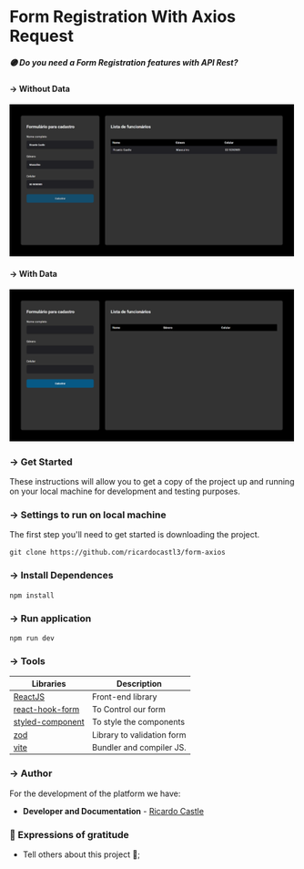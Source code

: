 # Form Registration With Axios Request

##### 🟣 Do you need a Form Registration features with API Rest?

#### → Without Data

<img src="https://github.com/ricardocastl3/form-axios/blob/main/src/assets/full02.png" width="500">

#### → With Data

<img src="https://github.com/ricardocastl3/form-axios/blob/main/src/assets/full01.png" width="500">

### → Get Started

These instructions will allow you to get a copy of the project up and running on your local machine for development and testing purposes.

### → Settings to run on local machine

The first step you'll need to get started is downloading the project.

```
git clone https://github.com/ricardocastl3/form-axios
```

### → Install Dependences

```
npm install
```

### → Run application

```
npm run dev
```

### → Tools

| Libraries                     | Description                |
| ----------------------------- | -------------------------- |
| [ReactJS](https://react.dev/) | Front-end library          |
| [react-hook-form]()           | To Control our form        |
| [styled-component]()          | To style the components    |
| [zod]()                       | Library to validation form |
| [vite]()                      | Bundler and compiler JS.   |

### → Author

For the development of the platform we have:

- **Developer and Documentation** - [Ricardo Castle](https://www.linkedin.com/in/ricardocastles/)

### 🎁 Expressions of gratitude

- Tell others about this project 📢;
